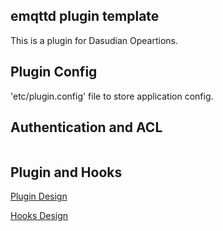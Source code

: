 
## emqttd plugin template

This is a plugin for Dasudian Opeartions.


## Plugin Config

'etc/plugin.config' file to store application config.


## Authentication and ACL

```
```

## Plugin and Hooks

[Plugin Design](https://github.com/emqtt/emqttd/wiki/Plugin%20Design)

[Hooks Design](https://github.com/emqtt/emqttd/wiki/Hooks%20Design)
